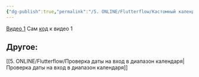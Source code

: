 ```yaml
---
{"dg-publish":true,"permalink":"/5. ONLINE/Flutterflow/Кастомный календарь/","created":"2024-11-14T18:16:20.811-03:00","updated":"2024-11-15T13:11:11.684-03:00"}
---
```



[Видео 1](https://www.youtube.com/watch?v=f48J4dyIcFQ)
Сам [код](https://tbnocode.com/blog/how-to-build-calendar-widget-with-custom-function-in-flutterflow) к видео 1


## Другое:
[[5. ONLINE/Flutterflow/Проверка даты на вход в диапазон календаря\|Проверка даты на вход в диапазон календаря]]